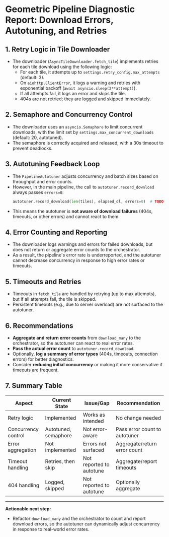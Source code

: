 # Geometric Pipeline Diagnostic Report: Download Errors, Autotuning, and Retries

## 1. **Retry Logic in Tile Downloader**
- The downloader (`AsyncTileDownloader.fetch_tile`) implements retries for each tile download using the following logic:
  - For each tile, it attempts up to `settings.retry_config.max_attempts` (default: 3).
  - On `aiohttp.ClientError`, it logs a warning and retries with exponential backoff (`await asyncio.sleep(2**attempt)`).
  - If all attempts fail, it logs an error and skips the tile.
  - 404s are not retried; they are logged and skipped immediately.

## 2. **Semaphore and Concurrency Control**
- The downloader uses an `asyncio.Semaphore` to limit concurrent downloads, with the limit set by `settings.max_concurrent_downloads` (default: 20, autotuned).
- The semaphore is correctly acquired and released, with a 30s timeout to prevent deadlocks.

## 3. **Autotuning Feedback Loop**
- The `PipelineAutotuner` adjusts concurrency and batch sizes based on throughput and error counts.
- However, in the main pipeline, the call to `autotuner.record_download` always passes `errors=0`:
  ```python
  autotuner.record_download(len(tiles), elapsed_dl, errors=0)  # TODO: count actual errors
  ```
- This means the autotuner is **not aware of download failures** (404s, timeouts, or other errors) and cannot react to them.

## 4. **Error Counting and Reporting**
- The downloader logs warnings and errors for failed downloads, but does not return or aggregate error counts to the orchestrator.
- As a result, the pipeline's error rate is underreported, and the autotuner cannot decrease concurrency in response to high error rates or timeouts.

## 5. **Timeouts and Retries**
- Timeouts in `fetch_tile` are handled by retrying (up to max attempts), but if all attempts fail, the tile is skipped.
- Persistent timeouts (e.g., due to server overload) are not surfaced to the autotuner.

## 6. **Recommendations**
- **Aggregate and return error counts** from `download_many` to the orchestrator, so the autotuner can react to real error rates.
- **Pass the actual error count** to `autotuner.record_download`.
- Optionally, **log a summary of error types** (404s, timeouts, connection errors) for better diagnostics.
- Consider **reducing initial concurrency** or making it more conservative if timeouts are frequent.

## 7. **Summary Table**
| Aspect                | Current State         | Issue/Gap                | Recommendation                |
|-----------------------|----------------------|--------------------------|-------------------------------|
| Retry logic           | Implemented          | Works as intended        | No change needed              |
| Concurrency control   | Autotuned, semaphore | Not error-aware          | Pass error count to autotuner |
| Error aggregation     | Not implemented      | Errors not surfaced      | Aggregate/return error count  |
| Timeout handling      | Retries, then skip   | Not reported to autotune | Aggregate/report timeouts     |
| 404 handling          | Logged, skipped      | Not reported to autotune | Optionally aggregate          |

---

**Actionable next step:**
- Refactor `download_many` and the orchestrator to count and report download errors, so the autotuner can dynamically adjust concurrency in response to real-world error rates. 